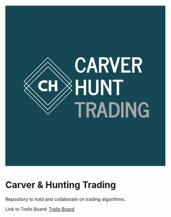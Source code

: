 ![logo](https://github.com/clcarver1130/carver_hunt_trading/blob/master/carverhunt_logo.png)

# Carver & Hunting Trading
Repository to hold and collaborate on trading algorithms. 

Link to Trello Board:
[Trello Board](https://trello.com/b/EaSlItt1/algo-trading-library)
